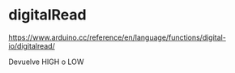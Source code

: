 # digitalRead
https://www.arduino.cc/reference/en/language/functions/digital-io/digitalread/

Devuelve HIGH o LOW
